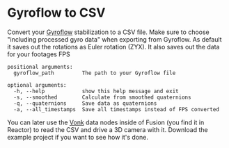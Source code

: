 # Gyroflow to CSV

Convert your [Gyroflow](https://gyroflow.xyz) stabilization to a CSV file.
Make sure to choose "including processed gyro data" when exporting from Gyroflow.
As default it saves out the rotations as Euler rotation (ZYX).
It also saves out the data for your footages FPS

```
positional arguments:
  gyroflow_path         The path to your Gyroflow file

optional arguments:
  -h, --help            show this help message and exit
  -s, --smoothed        Calculate from smoothed quaternions
  -q, --quaternions     Save data as quaternions
  -a, --all_timestamps  Save all timestamps instead of FPS converted
```

You can later use the [Vonk](https://docs.google.com/document/d/1U9WfdHlE1AZHdU6_ZQCB1I2nSa5I7TyHG2vKMi2I7v8/edit?usp=sharing) data nodes inside of Fusion (you find it in Reactor) to read the CSV and drive a 3D camera with it.
Download the example project if you want to see how it's done.
